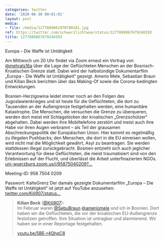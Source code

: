 ```yaml
---
categories: twitter
date: '2020-06-30 09:01:01'
layout: post
media:
- file: /media/1277889861970780161.jpg
ref: https://twitter.com/schwarzlichtwue/status/1277889867679240193
title: 1277889867679240193
---
```

Europa – Die Waffe ist Untätigkeit

 

Am Mittwoch um 20 Uhr findet via Zoom erneut ein Vortrag von [@mehrals16a](https://twitter.com/mehrals16a) über die Lage der Geflüchteten Menschen an der Bosnisch-Kroatischen Grenze statt. Dabei wird der halbstündige Dokumentarfilm „Europa - Die Waffe ist Untätigkeit“ gezeigt. 
Amerio Mele, Sebastian Braun und Kilian Beck berichten über das Making-Of sowie die Corona-bedingten Entwicklungen.

Bosnien-Herzigowina leidet immer noch an den Folgen des Jugoslawienkrieges und ist heute für die Geflüchteten, die dort zu Tausenden an der Außengrenze festgehalten werden, eine humanitäre Katastrophe. Die Menschen, die versuchen die Grenze zu überqueren, werden dort meist mit Schlagstöcken der kroatischen „Grenzschützer“ abgehalten.
Dabei werden ihre Mobiltelefone zerstört und meist auch ihre Habe vor ihren Augen verbrannt – als Teil der grausamen Abschreckungspolitik der Europäischen Union.
Hier kommt es regelmäßig zu illegalen Pushbacks; den Menschen, die dort in die EU einreisen wollen, wird nicht mal die Möglichkeit gewährt, Asyl zu beantragen. Sie werden stattdessen illegal zurückgebracht.
Bosnien entzieht sich auch jeglicher Verantwortung für diese Geflüchteten, die meist traumatisiert sind von den Erlebnissen auf der Flucht, und überlässt die Arbeit unterfinazierten NGOs.
[uni-wuerzburg.zoom.us/j/95875040209?…](https://uni-wuerzburg.zoom.us/j/95875040209?pwd=S0V4Z3JJaUg5VDlZbTNYM1ozRE1yUT09)

Meeting-ID: 958 7504 0209

Passwort: KalteGrenz
Der damals gezeigte Dokumentarfilm „Europa – Die Waffe ist Untätigkeit“ ist jetzt auf YouTube anzusehen: [twitter.com/Kili907/status…](https://twitter.com/Kili907/status/1280026770465570818?s=19)
> <b>Kilian Beck</b> ([@Kili907](https://twitter.com/Kili907)):  
>Im Februar waren [@SebuBraun](https://twitter.com/SebuBraun) [@ameriomele](https://twitter.com/ameriomele) und ich in Bosnien. Dort haben wir die Geflüchteten, die vor der kroatischen EU-Außengrenze festsitzen getroffen. Ihre Situation ist untragbar und alarmierend. Wir haben sie in einer Reportage festgehalten.  
>  
>[youtu.be/5BE-r4QhqC8](https://youtu.be/5BE-r4QhqC8)  


